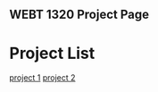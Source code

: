 ## WEBT 1320 Project Page

<h1>Project List</h1>

<a href="project1/index.html" target="_blank">project 1</a>
<a href="Project 2/index.html" target="_blank">project 2</a>



